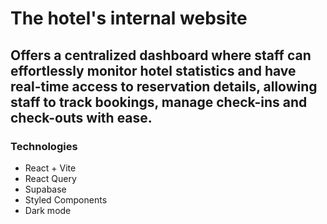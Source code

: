 # The hotel's internal website
## Offers a centralized dashboard where staff can effortlessly monitor hotel statistics and have real-time access to reservation details, allowing staff to track bookings, manage check-ins and check-outs with ease.


### Technologies
- React + Vite
- React Query
- Supabase
- Styled Components
- Dark mode